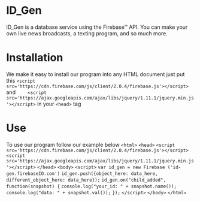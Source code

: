 # ID_Gen
ID_Gen is a database service using the Firebase™ API. You can make your own live news broadcasts, a texting program, and so much more.
# Installation
We make it easy to install our program into any HTML document just put this `<script src='https://cdn.firebase.com/js/client/2.0.4/firebase.js'></script>` and `    <script src='https://ajax.googleapis.com/ajax/libs/jquery/1.11.1/jquery.min.js'></script>`
 in your `<head>` tag 
# Use
To use our program follow our example below
`<html>`
`<head>`
`<script src='https://cdn.firebase.com/js/client/2.0.4/firebase.js'></script>`
`<script src='https://ajax.googleapis.com/ajax/libs/jquery/1.11.1/jquery.min.js'></script>`
`</head>`
  `<body>`
    `<script>`
     `var id_gen = new Firebase ('id-gen.firebaseIO.com')`
     `id_gen.push({object_here: data_here, different_object_here: data_here});`
     `id_gen.on("child_added", function(snapshot) {`
       `console.log("your_id: " + snapshot.name());`
       `console.log("data: " + snapshot.val());`
      `});`
     `</script>`
  `</body>`
 `</html>`
